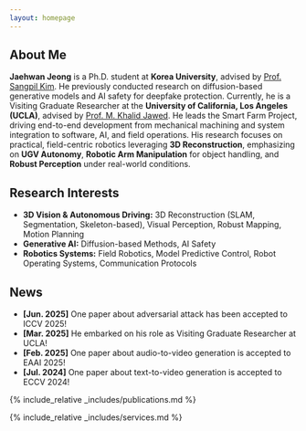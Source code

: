 ```yaml
---
layout: homepage
---
```


## About Me

**Jaehwan Jeong** is a Ph.D. student at **Korea University**, advised by [Prof. Sangpil Kim](https://kuaicv.com). He previously conducted research on diffusion-based generative models and AI safety for deepfake protection. Currently, he is a Visiting Graduate Researcher at the **University of California, Los Angeles (UCLA)**, advised by [Prof. M. Khalid Jawed](https://structures.computer). He leads the Smart Farm Project, driving end-to-end development from mechanical machining and system integration to software, AI, and field operations. His research focuses on practical, field-centric robotics leveraging **3D Reconstruction**, emphasizing on **UGV Autonomy**, **Robotic Arm Manipulation** for object handling, and **Robust Perception** under real-world conditions.

## Research Interests

- **3D Vision & Autonomous Driving:** 3D Reconstruction (SLAM, Segmentation, Skeleton-based), Visual Perception, Robust Mapping, Motion Planning   
- **Generative AI:** Diffusion-based Methods, AI Safety  
- **Robotics Systems:** Field Robotics, Model Predictive Control, Robot Operating Systems, Communication Protocols


## News

- **[Jun. 2025]** One paper about adversarial attack has been accepted to ICCV 2025!
- **[Mar. 2025]** He embarked on his role as Visiting Graduate Researcher at UCLA!
- **[Feb. 2025]** One paper about audio-to-video generation is accepted to EAAI 2025!
- **[Jul. 2024]** One paper about text-to-video generation is accepted to ECCV 2024!

{% include_relative _includes/publications.md %}

{% include_relative _includes/services.md %}
